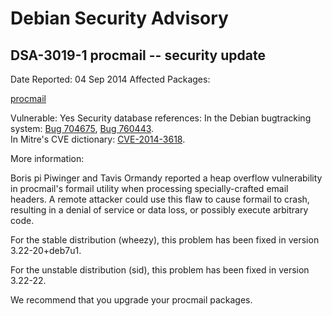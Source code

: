 
Debian Security Advisory
========================


DSA-3019-1 procmail -- security update
--------------------------------------



Date Reported:
04 Sep 2014
Affected Packages:

[procmail](https://packages.debian.org/src:procmail)

Vulnerable:
Yes
Security database references:
In the Debian bugtracking system: [Bug 704675](https://bugs.debian.org/cgi-bin/bugreport.cgi?bug=704675), [Bug 760443](https://bugs.debian.org/cgi-bin/bugreport.cgi?bug=760443).  
In Mitre's CVE dictionary: [CVE-2014-3618](https://security-tracker.debian.org/tracker/CVE-2014-3618).  

More information:

Boris pi Piwinger and Tavis Ormandy reported a heap overflow
vulnerability in procmail's formail utility when processing
specially-crafted email headers. A remote attacker could use this flaw
to cause formail to crash, resulting in a denial of service or data
loss, or possibly execute arbitrary code.


For the stable distribution (wheezy), this problem has been fixed in
version 3.22-20+deb7u1.


For the unstable distribution (sid), this problem has been fixed in
version 3.22-22.


We recommend that you upgrade your procmail packages.





